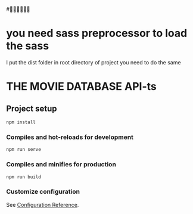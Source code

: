 #✋🏻✋🏻✋🏻
# you need sass preprocessor to load the sass
I put the dist folder in root directory of project
you need to do the same

# THE MOVIE DATABASE API-ts

## Project setup
```
npm install
```

### Compiles and hot-reloads for development
```
npm run serve
```

### Compiles and minifies for production
```
npm run build
```

### Customize configuration
See [Configuration Reference](https://cli.vuejs.org/config/).
